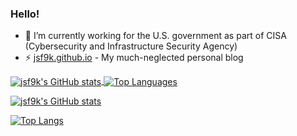 ### Hello! ###

- 🔭 I’m currently working for the U.S. government as part of CISA (Cybersecurity and Infrastructure Security Agency)
- ⚡ [jsf9k.github.io](https://jsf9k.github.io) - My much-neglected personal blog

<a href="https://github.com/anuraghazra/github-readme-stats">
  <img align="center" alt="jsf9k's GitHub stats" src="https://github-readme-stats.vercel.app/api?username=jsf9k&hide_border=true&rank_icon=percentile&show=reviews,discussions_started,discussions_answered,prs_merged,prs_merged_percentage&show_icons=true&theme=transparent" />
</a>
<a href="https://github.com/anuraghazra/github-readme-stats">
  <img align="center" alt="Top Languages" src="https://github-readme-stats.vercel.app/api/top-langs/?username=jsf9k&hide_border=true&langs_count=10&layout=compact&size_weight=0.5&count_weight=0.5&theme=transparent" />
</a>

[![jsf9k's GitHub stats](https://github-readme-stats.vercel.app/api?username=jsf9k&hide_border=true&rank_icon=percentile&show_icons=true&theme=transparent)](https://github.com/anuraghazra/github-readme-stats)

[![Top Langs](https://github-readme-stats.vercel.app/api/top-langs/?username=jsf9k&hide_border=true&size_weight=0.5&count_weight=0.5&theme=transparent)](https://github.com/anuraghazra/github-readme-stats)
